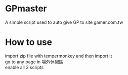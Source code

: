 # GPmaster
A simple script used to auto give GP to site gamer.com.tw
# How to use
import zip file with tempermonkey and then import it<br />
go to any page in 場外休憩區<br />
enable all 3 scripts<br />

